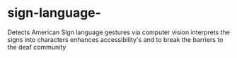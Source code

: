 # sign-language-
Detects American Sign language gestures via computer vision interprets the signs into characters enhances accessibility's and to break the barriers to the deaf community 
